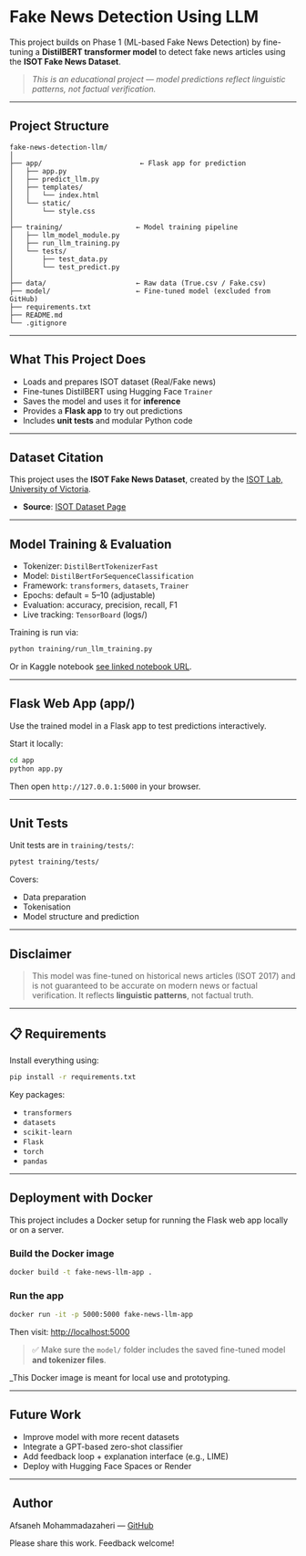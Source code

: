 # Fake News Detection Using LLM 

This project builds on Phase 1 (ML-based Fake News Detection) by fine-tuning a **DistilBERT transformer model** to detect fake news articles using the **ISOT Fake News Dataset**.

>  *This is an educational project — model predictions reflect linguistic patterns, not factual verification.*

---

##  Project Structure

```
fake-news-detection-llm/
│
├── app/                        ← Flask app for prediction
│   ├── app.py
│   ├── predict_llm.py
│   ├── templates/
│   │   └── index.html
│   └── static/
│       └── style.css
│
├── training/                  ← Model training pipeline
│   ├── llm_model_module.py
│   ├── run_llm_training.py
│   └── tests/
│       ├── test_data.py
│       └── test_predict.py
│
├── data/                      ← Raw data (True.csv / Fake.csv)
├── model/                     ← Fine-tuned model (excluded from GitHub)
├── requirements.txt
├── README.md                 
└── .gitignore
```

---

##  What This Project Does

- Loads and prepares ISOT dataset (Real/Fake news)
- Fine-tunes DistilBERT using Hugging Face `Trainer`
- Saves the model and uses it for **inference**
- Provides a **Flask app** to try out predictions
- Includes **unit tests** and modular Python code

---

##  Dataset Citation

This project uses the **ISOT Fake News Dataset**, created by the [ISOT Lab, University of Victoria](https://onlineacademiccommunity.uvic.ca/isot/2022/11/27/fake-news-detection-datasets/).

- **Source**: [ISOT Dataset Page](https://onlineacademiccommunity.uvic.ca/isot/2022/11/27/fake-news-detection-datasets/)
---

## Model Training & Evaluation

- Tokenizer: `DistilBertTokenizerFast`
- Model: `DistilBertForSequenceClassification`
- Framework: `transformers`, `datasets`, `Trainer`
- Epochs: default = 5–10 (adjustable)
- Evaluation: accuracy, precision, recall, F1
- Live tracking: `TensorBoard` (logs/)

Training is run via:
```bash
python training/run_llm_training.py
```
Or in Kaggle notebook [see linked notebook URL](https://www.kaggle.com/code/afsanehm/fake-news-detection-with-llm-fine-tuning).

---

##  Flask Web App (app/)

Use the trained model in a Flask app to test predictions interactively.

Start it locally:
```bash
cd app
python app.py
```
Then open `http://127.0.0.1:5000` in your browser.

---

##  Unit Tests

Unit tests are in `training/tests/`:
```bash
pytest training/tests/
```
Covers:
- Data preparation
- Tokenisation
- Model structure and prediction

---

## Disclaimer

> This model was fine-tuned on historical news articles (ISOT 2017) and is not guaranteed to be accurate on modern news or factual verification. It reflects **linguistic patterns**, not factual truth.


---

## 📋 Requirements

Install everything using:
```bash
pip install -r requirements.txt
```

Key packages:
- `transformers`
- `datasets`
- `scikit-learn`
- `Flask`
- `torch`
- `pandas`

---


## Deployment with Docker

This project includes a Docker setup for running the Flask web app locally or on a server.

###  Build the Docker image
```bash
docker build -t fake-news-llm-app .
```

###  Run the app
```bash
docker run -it -p 5000:5000 fake-news-llm-app
```

Then visit: [http://localhost:5000](http://localhost:5000)

> ✅ Make sure the `model/` folder includes the saved fine-tuned model **and tokenizer files**.

_This Docker image is meant for local use and prototyping.

---


##  Future Work

- Improve model with more recent datasets
- Integrate a GPT-based zero-shot classifier
- Add feedback loop + explanation interface (e.g., LIME)
- Deploy with Hugging Face Spaces or Render

---

## ‍ Author

Afsaneh Mohammadazaheri — [GitHub](https://github.com/AMzaheri)

Please share this work. Feedback welcome!
